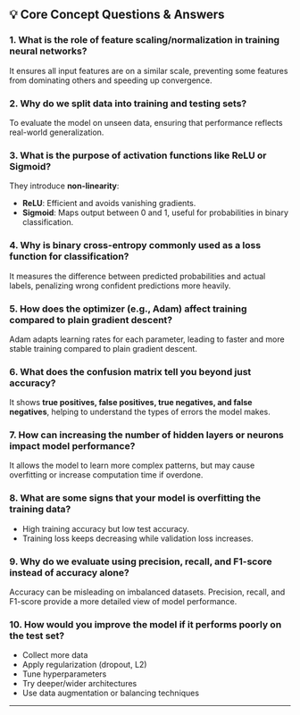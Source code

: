 ## 💡 Core Concept Questions & Answers

### 1. What is the role of feature scaling/normalization in training neural networks?  
It ensures all input features are on a similar scale, preventing some features from dominating others and speeding up convergence.

### 2. Why do we split data into training and testing sets?  
To evaluate the model on unseen data, ensuring that performance reflects real-world generalization.

### 3. What is the purpose of activation functions like ReLU or Sigmoid?  
They introduce **non-linearity**:
- **ReLU**: Efficient and avoids vanishing gradients.  
- **Sigmoid**: Maps output between 0 and 1, useful for probabilities in binary classification.

### 4. Why is binary cross-entropy commonly used as a loss function for classification?  
It measures the difference between predicted probabilities and actual labels, penalizing wrong confident predictions more heavily.

### 5. How does the optimizer (e.g., Adam) affect training compared to plain gradient descent?  
Adam adapts learning rates for each parameter, leading to faster and more stable training compared to plain gradient descent.

### 6. What does the confusion matrix tell you beyond just accuracy?  
It shows **true positives, false positives, true negatives, and false negatives**, helping to understand the types of errors the model makes.

### 7. How can increasing the number of hidden layers or neurons impact model performance?  
It allows the model to learn more complex patterns, but may cause overfitting or increase computation time if overdone.

### 8. What are some signs that your model is overfitting the training data?  
- High training accuracy but low test accuracy.  
- Training loss keeps decreasing while validation loss increases.

### 9. Why do we evaluate using precision, recall, and F1-score instead of accuracy alone?  
Accuracy can be misleading on imbalanced datasets. Precision, recall, and F1-score provide a more detailed view of model performance.

### 10. How would you improve the model if it performs poorly on the test set?  
- Collect more data  
- Apply regularization (dropout, L2)  
- Tune hyperparameters  
- Try deeper/wider architectures  
- Use data augmentation or balancing techniques  

---
